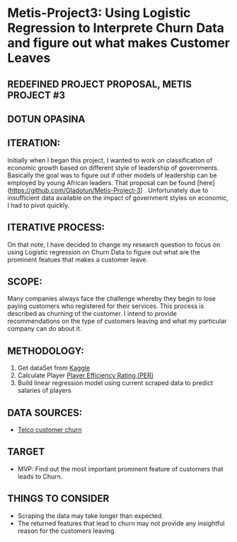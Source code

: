 # Metis-Project3: Using Logistic Regression to Interprete Churn Data and figure out what makes Customer Leaves
## REDEFINED PROJECT PROPOSAL, METIS PROJECT #3
## DOTUN OPASINA

## ITERATION:

Initially when I began this project, I wanted to work on classification of economic growth based on different style of leadership of governments. Basically the goal was to figure out if other models of leadership can be employed by young African leaders. That proposal can be found [here] (https://github.com/Oladotun/Metis-Project-3) . Unfortunately due to insufficient data available on the impact of government styles on economic, I had to pivot quickly.

## ITERATIVE PROCESS:
On that note, I have decided to change my research question to focus on using Logistic regression on Churn Data to figure out what are the prominent featues that makes a customer leave.

## SCOPE:

Many companies always face the challenge whereby they begin to lose paying customers who registered for their services. This process is described as churning of the customer. I intend to provide recommendations on the type of customers leaving and what my particular company can do about it.

## METHODOLOGY:
1. Get dataSet from [Kaggle](https://www.kaggle.com/blastchar/telco-customer-churn) <br>
2. Calculate Player [Player Efficiency Rating (PER)](https://www.basketball-reference.com/about/per.html) <br>
3. Build linear regression model using current scraped data to predict salaries of players<br>

## DATA SOURCES:
-  [Telco customer churn](https://www.kaggle.com/blastchar/telco-customer-churn) <br>

## TARGET
- MVP: Find out the most important prominent feature of customers that leads to Churn.


## THINGS TO CONSIDER
- Scraping the data may take longer than expected.
- The returned features that lead to churn may not provide any insightful reason for the customers leaving.

